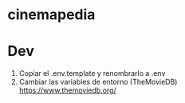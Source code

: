 # cinemapedia

# Dev

1. Copiar el .env.template y renombrarlo a .env
2. Cambiar las variables de entorno (TheMovieDB)  https://www.themoviedb.org/
